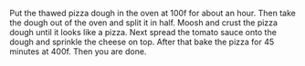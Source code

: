 Put the thawed pizza dough in the oven at 100f for about an hour.
Then take the dough out of the oven and split it in half.
Moosh and crust the pizza dough until it looks like a pizza.
Next spread the tomato sauce onto the dough and sprinkle the cheese on top.
After that bake the pizza for 45 minutes at 400f.
Then you are done.